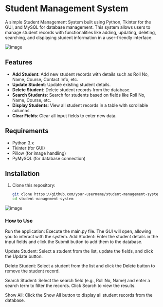 # Student Management System

A simple Student Management System built using Python, Tkinter for the GUI, and MySQL for database management. This system allows users to manage student records with functionalities like adding, updating, deleting, searching, and displaying student information in a user-friendly interface.

![image](https://github.com/user-attachments/assets/f2821015-ccff-4d9e-8e4d-e2847d087bae)

## Features

- **Add Student**: Add new student records with details such as Roll No, Name, Course, Contact Info, etc.
- **Update Student**: Update existing student details.
- **Delete Student**: Delete student records from the database.
- **Search Students**: Search for students based on fields like Roll No, Name, Course, etc.
- **Display Students**: View all student records in a table with scrollable columns.
- **Clear Fields**: Clear all input fields to enter new data.

## Requirements

- Python 3.x
- Tkinter (for GUI)
- Pillow (for image handling)
- PyMySQL (for database connection)

## Installation

1. Clone this repository:
   ```bash
   git clone https://github.com/your-username/student-management-system.git
   cd student-management-system

![image](https://github.com/user-attachments/assets/dba697a1-8997-45d9-b2c6-571fe9e4e572)


### How to Use
Run the application:
Execute the main.py file.
The GUI will open, allowing you to interact with the system.
Add Student: Enter the student details in the input fields and click the Submit button to add them to the database.

Update Student: Select a student from the list, update the fields, and click the Update button.

Delete Student: Select a student from the list and click the Delete button to remove the student record.

Search Student: Select the search field (e.g., Roll No, Name) and enter a search term to filter the records. Click Search to view the results.

Show All: Click the Show All button to display all student records from the database.
